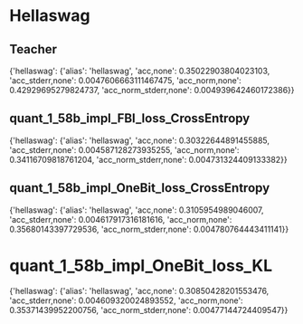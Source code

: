 # Hellaswag

## Teacher

{'hellaswag': {'alias': 'hellaswag', 'acc,none': 0.35022903804023103, 'acc_stderr,none': 0.0047606663111467475, 'acc_norm,none': 0.42929695279824737, 'acc_norm_stderr,none': 0.004939642460172386}}

## quant_1_58b_impl_FBI_loss_CrossEntropy

{'hellaswag': {'alias': 'hellaswag', 'acc,none': 0.30322644891455885, 'acc_stderr,none': 0.004587128273935255, 'acc_norm,none': 0.34116709818761204, 'acc_norm_stderr,none': 0.004731324409133382}}

## quant_1_58b_impl_OneBit_loss_CrossEntropy

{'hellaswag': {'alias': 'hellaswag', 'acc,none': 0.3105954989046007, 'acc_stderr,none': 0.004617917316181616, 'acc_norm,none': 0.35680143397729536, 'acc_norm_stderr,none': 0.004780764443411141}}

# quant_1_58b_impl_OneBit_loss_KL

{'hellaswag': {'alias': 'hellaswag', 'acc,none': 0.30850428201553476, 'acc_stderr,none': 0.004609320024893552, 'acc_norm,none': 0.35371439952200756, 'acc_norm_stderr,none': 0.00477144724409547}}